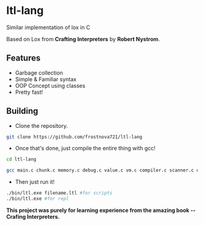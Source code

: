 # ltl-lang
Similar implementation of lox in C

Based on Lox from **Crafting Interpreters** by **Robert Nystrom**.

## Features
- Garbage collection
- Simple & Familiar syntax
- OOP Concept using classes
- Pretty fast!

## Building
- Clone the repository.
```bash
git clone https://github.com/frostnova721/ltl-lang
```

- Once that's done, just compile the entire thing with gcc!
``` bash
cd ltl-lang

gcc main.c chunk.c memory.c debug.c value.c vm.c compiler.c scanner.c object.c table.c -I . -o bin/ltl.exe
```

- Then just run it!
```bash
./bin/ltl.exe filename.ltl #for scripts
./bin/ltl.exe #for repl
```

**This project was purely for learning experience from the amazing book -- Crafing Interpreters.**
